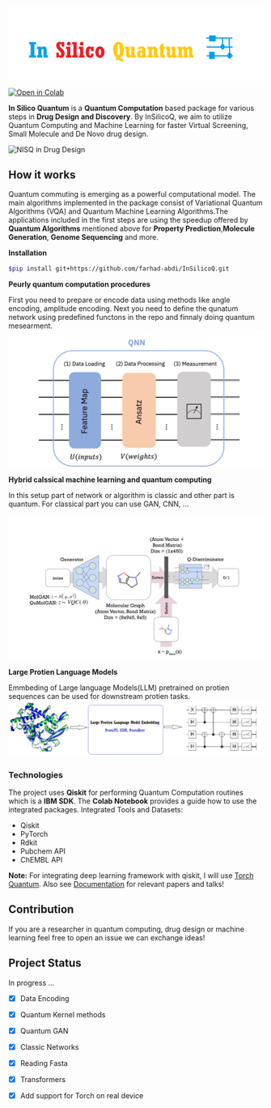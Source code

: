 ![Logo](./img/LOGO.PNG)
[![Open in Colab](https://colab.research.google.com/assets/colab-badge.svg)](https://colab.research.google.com/drive/1x11iRW3juud9GJt3kvZA24tzGrR4xaWc?usp=sharing)


**In Silico Quantum** is a __Quantum Computation__ based package for various steps in __Drug Design and Discovery__. By InSilicoQ, we aim to utilize Quantum Computing and Machine Learning for faster Virtual Screening, Small Molecule and De Novo drug design. 

![NISQ in Drug Design](./img/NISQ.png)


## How it works

Quantum commuting is emerging as a powerful computational model. The main algorithms implemented in the package consist of Variational Quantum Algorithms (VQA)
and Quantum Machine Learning Algorithms.The applications included in the first steps are using the speedup offered by __Quantum Algorithms__ mentioned above for __Property Prediction__,__Molecule Generation__, __Genome Sequencing__ and more.

__Installation__
``` bash
$pip install git+https://github.com/farhad-abdi/InSilicoQ.git
```

__Peurly quantum computation procedures__

First you need to prepare or encode data using methods like angle encoding, amplitude encoding. Next you need to define the qunatum network using predefined functons in the repo and finnaly doing quantum mesearment.
![Quantum NN](./img/QNN.jpg)

__Hybrid calssical machine learning and quantum computing__

In this setup part of network or algorithm is classic and other part is quantum. For classical part you can use GAN, CNN, ...

![Quantum Gan](./img/QGAN.PNG)

__Large Protien Language Models__

Emmbeding of Large language Models(LLM) pretrained on protien sequences can be used for downstream protien tasks.
![LLLM](./img/LLM.PNG)

### Technologies
The project uses __Qiskit__ for performing Quantum Computation routines which is a __IBM SDK__. The __Colab Notebook__ provides a guide how to use the integrated packages. Integrated Tools and Datasets:

* Qiskit
* PyTorch
* Rdkit
* Pubchem API
* ChEMBL API

__Note:__ For integrating deep learning framework with qiskit, I will use [Torch Quantum](https://github.com/mit-han-lab/torchquantum). Also see [Documentation](https://github.com/farhad-abdi/InSilicoQ/tree/main/doc) for relevant papers and talks!

## Contribution
If you are a researcher in quantum computing, drug design or machine learning feel free to open an issue we can exchange ideas!



## Project Status
 In progress ... 
 - [x] Data Encoding 
 - [x] Quantum Kernel methods 
 - [x] Quantum GAN 
 - [x] Classic Networks 
 - [x] Reading Fasta
 - [x] Transformers
 - [x] Add support for Torch on real device





